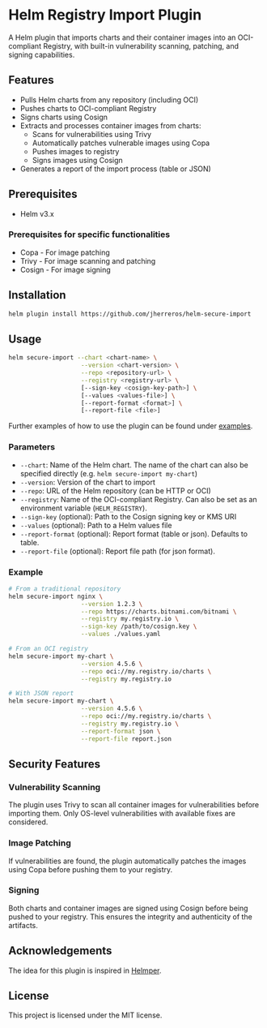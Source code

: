 # Helm Registry Import Plugin

A Helm plugin that imports charts and their container images into an OCI-compliant Registry, with built-in vulnerability scanning, patching, and signing capabilities.

## Features

- Pulls Helm charts from any repository (including OCI)
- Pushes charts to OCI-compliant Registry
- Signs charts using Cosign
- Extracts and processes container images from charts:
  - Scans for vulnerabilities using Trivy
  - Automatically patches vulnerable images using Copa
  - Pushes images to registry
  - Signs images using Cosign
- Generates a report of the import process (table or JSON)

## Prerequisites

- Helm v3.x

### Prerequisites for specific functionalities

- Copa - For image patching
- Trivy - For image scanning and patching
- Cosign - For image signing

## Installation

```bash
helm plugin install https://github.com/jherreros/helm-secure-import
```

## Usage

```bash
helm secure-import --chart <chart-name> \
                    --version <chart-version> \
                    --repo <repository-url> \
                    --registry <registry-url> \
                    [--sign-key <cosign-key-path>] \
                    [--values <values-file>] \
                    [--report-format <format>] \
                    [--report-file <file>]
```

Further examples of how to use the plugin can be found under [examples](examples/basic/basic.md).

### Parameters

- `--chart`: Name of the Helm chart. The name of the chart can also be specified directly (e.g. `helm secure-import my-chart`)
- `--version`: Version of the chart to import
- `--repo`: URL of the Helm repository (can be HTTP or OCI)
- `--registry`: Name of the OCI-compliant Registry. Can also be set as an environment variable (`HELM_REGISTRY`).
- `--sign-key` (optional): Path to the Cosign signing key or KMS URI
- `--values` (optional): Path to a Helm values file
- `--report-format` (optional): Report format (table or json). Defaults to table.
- `--report-file` (optional): Report file path (for json format).

### Example

```bash
# From a traditional repository
helm secure-import nginx \
                    --version 1.2.3 \
                    --repo https://charts.bitnami.com/bitnami \
                    --registry my.registry.io \
                    --sign-key /path/to/cosign.key \
                    --values ./values.yaml

# From an OCI registry
helm secure-import my-chart \
                    --version 4.5.6 \
                    --repo oci://my.registry.io/charts \
                    --registry my.registry.io

# With JSON report
helm secure-import my-chart \
                    --version 4.5.6 \
                    --repo oci://my.registry.io/charts \
                    --registry my.registry.io \
                    --report-format json \
                    --report-file report.json
```

## Security Features

### Vulnerability Scanning
The plugin uses Trivy to scan all container images for vulnerabilities before importing them. Only OS-level vulnerabilities with available fixes are considered.

### Image Patching
If vulnerabilities are found, the plugin automatically patches the images using Copa before pushing them to your registry.

### Signing
Both charts and container images are signed using Cosign before being pushed to your registry. This ensures the integrity and authenticity of the artifacts.

## Acknowledgements

The idea for this plugin is inspired in [Helmper](https://github.com/ChristofferNissen/helmper).

## License

This project is licensed under the MIT license.


